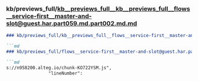 ### kb/previews_full/kb__previews_full__kb__previews_full__flows__service-first__master-and-slot@guest.har.part059.md.part002.md.md

```md
### kb/previews_full/kb__previews_full__flows__service-first__master-and-slot@guest.har.part059.md.part002.md

```md
### kb/previews_full/flows__service-first__master-and-slot@guest.har.part059.md (part 002)

```md
s://n958200.alteg.io/chunk-KO722YSM.js",
                "lineNumber":
```

```

```

```

